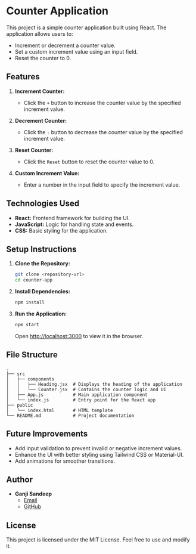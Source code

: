 # Counter Application

This project is a simple counter application built using React. The application allows users to:

- Increment or decrement a counter value.
- Set a custom increment value using an input field.
- Reset the counter to 0.

## Features

1. **Increment Counter:**
   - Click the `+` button to increase the counter value by the specified increment value.

2. **Decrement Counter:**
   - Click the `-` button to decrease the counter value by the specified increment value.

3. **Reset Counter:**
   - Click the `Reset` button to reset the counter value to 0.

4. **Custom Increment Value:**
   - Enter a number in the input field to specify the increment value.

## Technologies Used

- **React:** Frontend framework for building the UI.
- **JavaScript:** Logic for handling state and events.
- **CSS:** Basic styling for the application.

## Setup Instructions

1. **Clone the Repository:**
   ```bash
   git clone <repository-url>
   cd counter-app
   ```

2. **Install Dependencies:**
   ```bash
   npm install
   ```

3. **Run the Application:**
   ```bash
   npm start
   ```
   Open [http://localhost:3000](http://localhost:3000) to view it in the browser.

## File Structure

```
.
├── src
│   ├── components
│   │   ├── Heading.jsx  # Displays the heading of the application
│   │   └── Counter.jsx  # Contains the counter logic and UI
│   ├── App.js           # Main application component
│   └── index.js         # Entry point for the React app
├── public
│   └── index.html       # HTML template
└── README.md            # Project documentation
```

## Future Improvements

- Add input validation to prevent invalid or negative increment values.
- Enhance the UI with better styling using Tailwind CSS or Material-UI.
- Add animations for smoother transitions.

## Author

- **Ganji Sandeep**
  - [Email](mailto:sandeep.ganji07@gmail.com)
  - [GitHub](https://github.com/your-profile)

## License

This project is licensed under the MIT License. Feel free to use and modify it.

